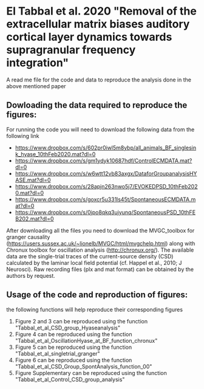 # El Tabbal et al. 2020 "Removal of the extracellular matrix biases auditory cortical layer dynamics towards supragranular frequency integration"
 
A read me file for the code and data to reproduce the analysis done in the above mentioned paper
 
## Dowloading the data required to reproduce the figures: 

For running the code you will need to download the following data from the following link 
* https://www.dropbox.com/s/602pr0iwl5m8ybp/all_animals_BF_singlesink_hyase_10thFeb2020.mat?dl=0
* https://www.dropbox.com/s/gm1ydyk10687hdf/ControlECMDATA.mat?dl=0
* https://www.dropbox.com/s/w6wtt12vb83axgx/DataforGroupanalysisHYASE.mat?dl=0
* https://www.dropbox.com/s/28apjn263nwo5j7/EVOKEDPSD_10thFeb2020.mat?dl=0
* https://www.dropbox.com/s/goxcr5u331ls45t/SpontaneousECMDATA.mat?dl=0
* https://www.dropbox.com/s/0jpo8qkq3ujyunq/SpontaneousPSD_10thFEB202.mat?dl=0

After downloading all the files you need to download the MVGC_toolbox for granger causality (https://users.sussex.ac.uk/~lionelb/MVGC/html/mvgchelp.html) along with Chronux toolbox for oscillation analysis (http://chronux.org/). The available data are the single-trial traces of the current-source density (CSD) calculated by the laminar local field potential (cf. Happel et al., 2010; J Neurosci). Raw recording files (plx and mat format) can be obtained by the authors by request.  

## Usage of the code and reproduction of figures:
the following functions will help reproduce their corresponding figures
1) Figure 2 and 3 can be reproduced using the function "Tabbal_et_al_CSD_group_Hyaseanalysis"  
2) Figure 4 can be reproduced using the function "Tabbal_et_al_OscillationHyase_at_BF_function_chronux"  
3) Figure 5 can be reproduced using the function "Tabbal_et_al_singletrial_granger"  
4) Figure 6 can be reproduced using the function "Tabbal_et_al_CSD_Group_SpontAnalysis_function_00"  
5) Figure Supplementary can be reproduced using the function "Tabbal_et_al_Control_CSD_group_analysis"  





